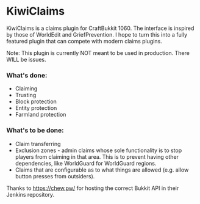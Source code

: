 # KiwiClaims
KiwiClaims is a claims plugin for CraftBukkit 1060. The interface is inspired by those of WorldEdit and GriefPrevention. I hope to turn this into a fully featured plugin that can compete with modern claims plugins.

Note: This plugin is currently NOT meant to be used in production. There WILL be issues.

### What's done:
 * Claiming
 * Trusting
 * Block protection
 * Entity protection
 * Farmland protection

### What's to be done:
 * Claim transferring
 * Exclusion zones - admin claims whose sole functionality is to stop players from claiming in that area. This is to prevent having other dependencies, like WorldGuard for WorldGuard regions.
 * Claims that are configurable as to what things are allowed (e.g. allow button presses from outsiders).

Thanks to https://chew.pw/ for hosting the correct Bukkit API in their Jenkins repository.
